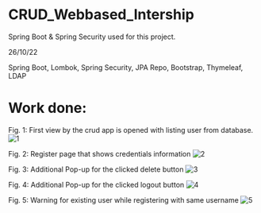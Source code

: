 # CRUD_Webbased_Intership
Spring Boot & Spring Security used for this project.

26/10/22


Spring Boot,
Lombok,
Spring Security,
JPA Repo,
Bootstrap,
Thymeleaf,
LDAP

# Work done:

Fig. 1: First view by the crud app is opened with listing user from database.
![1](https://github.com/seyitahmetinci/CRUD_Webbased_Intership/assets/85450000/5f96d8e2-efb0-4933-9962-cd701d450f3b)

Fig. 2: Register page that shows credentials information
![2](https://github.com/seyitahmetinci/CRUD_Webbased_Intership/assets/85450000/9183e8bd-a270-431b-912c-e630e0b78770)

Fig. 3: Additional Pop-up for the clicked delete button
![3](https://github.com/seyitahmetinci/CRUD_Webbased_Intership/assets/85450000/6eca8c64-52af-45b5-93f8-74b85287e1b5)

Fig. 4: Additional Pop-up for the clicked logout button
![4](https://github.com/seyitahmetinci/CRUD_Webbased_Intership/assets/85450000/a79799be-9009-45c1-9fe4-3f7a296363f5)

Fig. 5: Warning for existing user while registering with same username
![5](https://github.com/seyitahmetinci/CRUD_Webbased_Intership/assets/85450000/2d24bd11-2aaf-434c-90a8-6173fe12f193)

